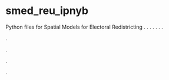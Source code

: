 # smed_reu_ipnyb
Python files for Spatial Models for Electoral Redistricting
.
.
.
.
.
.
.


.


.













.


.
